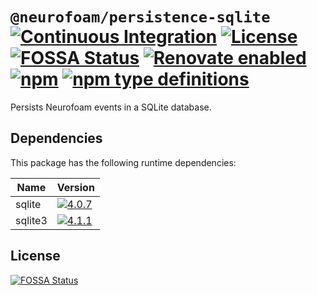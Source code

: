 # `@neurofoam/persistence-sqlite` [![Continuous Integration](https://github.com/jameswilddev/neurofoam/workflows/Continuous%20Integration/badge.svg)](https://github.com/jameswilddev/neurofoam/actions) [![License](https://img.shields.io/github/license/jameswilddev/neurofoam.svg)](https://github.com/jameswilddev/neurofoam/blob/master/license) [![FOSSA Status](https://app.fossa.io/api/projects/git%2Bgithub.com%2Fjameswilddev%2Fneurofoam.svg?type=shield)](https://app.fossa.io/projects/git%2Bgithub.com%2Fjameswilddev%2Fneurofoam?ref=badge_shield) [![Renovate enabled](https://img.shields.io/badge/renovate-enabled-brightgreen.svg)](https://renovatebot.com/) [![npm](https://img.shields.io/npm/v/@neurofoam/persistence-sqlite.svg)](https://www.npmjs.com/package/@neurofoam/persistence-sqlite) [![npm type definitions](https://img.shields.io/npm/types/@neurofoam/persistence-sqlite.svg)](https://www.npmjs.com/package/@neurofoam/persistence-sqlite)

Persists Neurofoam events in a SQLite database.

## Dependencies

This package has the following runtime dependencies:

Name    | Version                                                                                    
------- | -------------------------------------------------------------------------------------------
sqlite  | [![4.0.7](https://img.shields.io/npm/v/sqlite.svg)](https://www.npmjs.com/package/sqlite)  
sqlite3 | [![4.1.1](https://img.shields.io/npm/v/sqlite3.svg)](https://www.npmjs.com/package/sqlite3)

## License

[![FOSSA Status](https://app.fossa.io/api/projects/git%2Bgithub.com%2Fjameswilddev%2Fneurofoam.svg?type=large)](https://app.fossa.io/projects/git%2Bgithub.com%2Fjameswilddev%2Fneurofoam?ref=badge_large)
